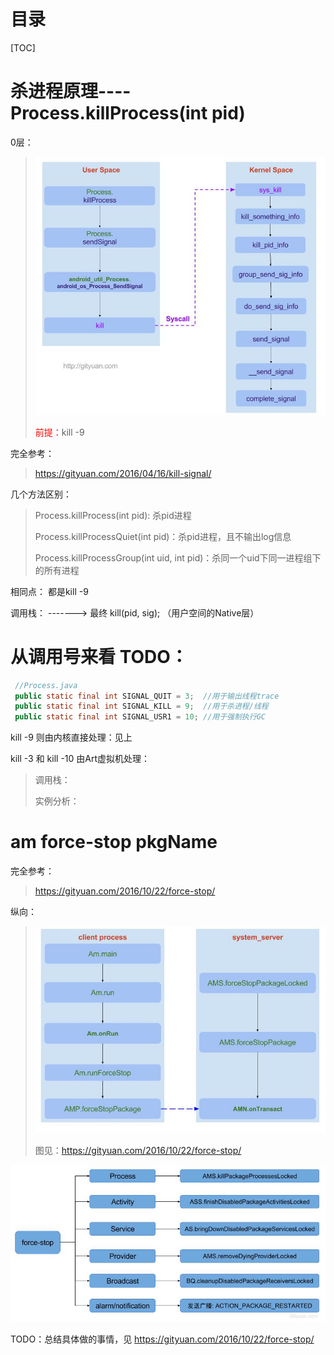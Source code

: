 # 目录

[TOC]



# 杀进程原理----Process.killProcess(int pid)

0层：

> ![process-kill](杀进程原理.assets/process-kill.jpg)
>
> <font color='red'>前提：</font>kill -9

完全参考：

> https://gityuan.com/2016/04/16/kill-signal/

几个方法区别：

> Process.killProcess(int pid): 杀pid进程 
>
> Process.killProcessQuiet(int pid)：杀pid进程，且不输出log信息
>
>  Process.killProcessGroup(int uid, int pid)：杀同一个uid下同一进程组下的所有进程

相同点： 都是kill  -9

调用栈：     ------->  最终 kill(pid, sig); （用户空间的Native层）

# 从调用号来看 TODO：

```java
 //Process.java
 public static final int SIGNAL_QUIT = 3;  //用于输出线程trace
 public static final int SIGNAL_KILL = 9;  //用于杀进程/线程
 public static final int SIGNAL_USR1 = 10; //用于强制执行GC
```

kill -9    则由内核直接处理：见上

kill -3 和 kill -10   由Art虚拟机处理：

> 调用栈：
>
> 实例分析：

# am force-stop pkgName

完全参考：

> https://gityuan.com/2016/10/22/force-stop/

纵向：

> ![am_force_stop](杀进程原理.assets/am_force_stop.jpg)
>
> 图见：https://gityuan.com/2016/10/22/force-stop/







![img](杀进程原理.assets/force_stop.jpg)

TODO：总结具体做的事情，见  https://gityuan.com/2016/10/22/force-stop/



